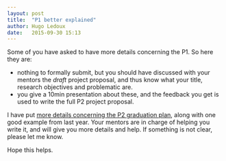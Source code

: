 ```yaml
---
layout: post
title:  "P1 better explained"
author: Hugo Ledoux
date:   2015-09-30 15:13
---
```


Some of you have asked to have more details concerning the P1.
So here they are:

  - nothing to formally submit, but you should have discussed with your mentors the *draft* project proposal, and thus know what your title, research objectives and problematic are.
  - you give a 10min presentation about these, and the feedback you get is used to write the full P2 project proposal.

I have put [more details concerning the P2 graduation plan](https://3d.bk.tudelft.nl/courses/geo2020/templates/), along with one good example from last year. 
Your mentors are in charge of helping you write it, and will give you more details and help.
If something is not clear, please let me know.

Hope this helps.















